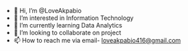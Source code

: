 - 👋 Hi, I’m @LoveAkpabio
- 👀 I’m interested in Information Technology
- 🌱 I’m currently learning Data Analytics
- 💞️ I’m looking to collaborate on project
- 📫 How to reach me via email- loveakpabio416@gmail.com

<!---
LoveAkpabio/LoveAkpabio is a ✨ special ✨ repository because its `README.md` (this file) appears on your GitHub profile.
You can click the Preview link to take a look at your changes.
--->
